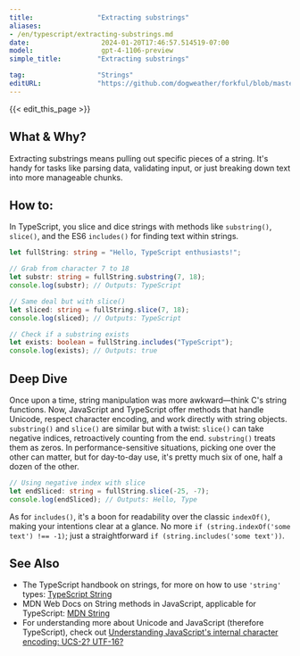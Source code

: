 ```yaml
---
title:                "Extracting substrings"
aliases:
- /en/typescript/extracting-substrings.md
date:                  2024-01-20T17:46:57.514519-07:00
model:                 gpt-4-1106-preview
simple_title:         "Extracting substrings"

tag:                  "Strings"
editURL:              "https://github.com/dogweather/forkful/blob/master/content/en/typescript/extracting-substrings.md"
---
```


{{< edit_this_page >}}

## What & Why?
Extracting substrings means pulling out specific pieces of a string. It's handy for tasks like parsing data, validating input, or just breaking down text into more manageable chunks.

## How to:
In TypeScript, you slice and dice strings with methods like `substring()`, `slice()`, and the ES6 `includes()` for finding text within strings.

```TypeScript
let fullString: string = "Hello, TypeScript enthusiasts!";

// Grab from character 7 to 18
let substr: string = fullString.substring(7, 18);
console.log(substr); // Outputs: TypeScript

// Same deal but with slice()
let sliced: string = fullString.slice(7, 18);
console.log(sliced); // Outputs: TypeScript

// Check if a substring exists
let exists: boolean = fullString.includes("TypeScript");
console.log(exists); // Outputs: true
```

## Deep Dive
Once upon a time, string manipulation was more awkward—think C's string functions. Now, JavaScript and TypeScript offer methods that handle Unicode, respect character encoding, and work directly with string objects. `substring()` and `slice()` are similar but with a twist: `slice()` can take negative indices, retroactively counting from the end. `substring()` treats them as zeros. In performance-sensitive situations, picking one over the other can matter, but for day-to-day use, it's pretty much six of one, half a dozen of the other.

```TypeScript
// Using negative index with slice
let endSliced: string = fullString.slice(-25, -7);
console.log(endSliced); // Outputs: Hello, Type
```

As for `includes()`, it's a boon for readability over the classic `indexOf()`, making your intentions clear at a glance. No more `if (string.indexOf('some text') !== -1)`; just a straightforward `if (string.includes('some text'))`.

## See Also
- The TypeScript handbook on strings, for more on how to use `'string'` types: [TypeScript String](https://www.typescriptlang.org/docs/handbook/2/everyday-types.html#string)
- MDN Web Docs on String methods in JavaScript, applicable for TypeScript: [MDN String](https://developer.mozilla.org/en-US/docs/Web/JavaScript/Reference/Global_Objects/String)
- For understanding more about Unicode and JavaScript (therefore TypeScript), check out [Understanding JavaScript's internal character encoding: UCS-2? UTF-16?](http://mathiasbynens.be/notes/javascript-encoding)

